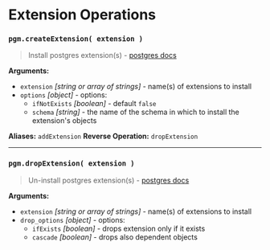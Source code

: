 # Extension Operations

### `pgm.createExtension( extension )`

> Install postgres extension(s) - [postgres docs](http://www.postgresql.org/docs/current/static/sql-createextension.html.html)

**Arguments:**

* `extension` _[string or array of strings]_ - name(s) of extensions to install
* `options` _[object]_ - options:
  * `ifNotExists` _[boolean]_ - default `false`
  * `schema` _[string]_ - the name of the schema in which to install the extension's objects

**Aliases:** `addExtension`
**Reverse Operation:** `dropExtension`

---

### `pgm.dropExtension( extension )`

> Un-install postgres extension(s) - [postgres docs](http://www.postgresql.org/docs/current/static/sql-dropextension.html)

**Arguments:**

* `extension` _[string or array of strings]_ - name(s) of extensions to install
* `drop_options` _[object]_ - options:
  * `ifExists` _[boolean]_ - drops extension only if it exists
  * `cascade` _[boolean]_ - drops also dependent objects

